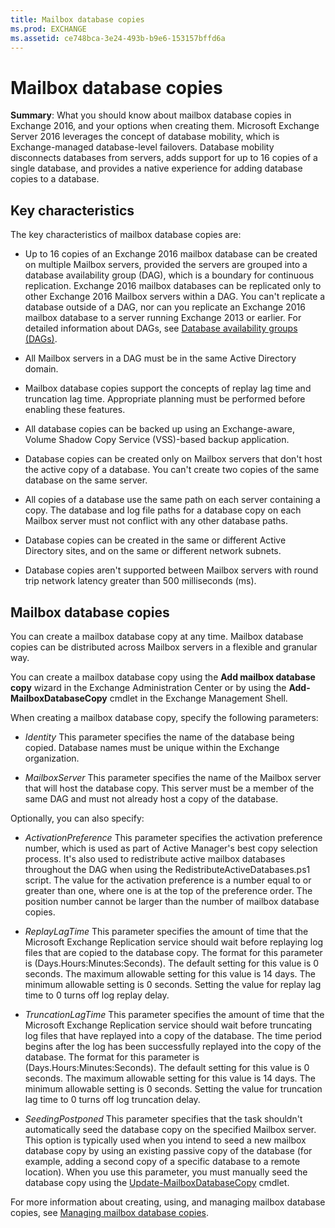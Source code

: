 ```yaml
---
title: Mailbox database copies
ms.prod: EXCHANGE
ms.assetid: ce748bca-3e24-493b-b9e6-153157bffd6a
---
```



# Mailbox database copies
 **Summary**: What you should know about mailbox database copies in Exchange 2016, and your options when creating them. 
Microsoft Exchange Server 2016 leverages the concept of database mobility, which is Exchange-managed database-level failovers. Database mobility disconnects databases from servers, adds support for up to 16 copies of a single database, and provides a native experience for adding database copies to a database.
  
    
    


## Key characteristics

The key characteristics of mailbox database copies are:
  
    
    

- Up to 16 copies of an Exchange 2016 mailbox database can be created on multiple Mailbox servers, provided the servers are grouped into a database availability group (DAG), which is a boundary for continuous replication. Exchange 2016 mailbox databases can be replicated only to other Exchange 2016 Mailbox servers within a DAG. You can't replicate a database outside of a DAG, nor can you replicate an Exchange 2016 mailbox database to a server running Exchange 2013 or earlier. For detailed information about DAGs, see  [Database availability groups (DAGs)](database-availability-groups-dags.md).
    
  
- All Mailbox servers in a DAG must be in the same Active Directory domain.
    
  
- Mailbox database copies support the concepts of replay lag time and truncation lag time. Appropriate planning must be performed before enabling these features.
    
  
- All database copies can be backed up using an Exchange-aware, Volume Shadow Copy Service (VSS)-based backup application.
    
  
- Database copies can be created only on Mailbox servers that don't host the active copy of a database. You can't create two copies of the same database on the same server.
    
  
- All copies of a database use the same path on each server containing a copy. The database and log file paths for a database copy on each Mailbox server must not conflict with any other database paths.
    
  
- Database copies can be created in the same or different Active Directory sites, and on the same or different network subnets.
    
  
- Database copies aren't supported between Mailbox servers with round trip network latency greater than 500 milliseconds (ms).
    
  

## Mailbox database copies

You can create a mailbox database copy at any time. Mailbox database copies can be distributed across Mailbox servers in a flexible and granular way.
  
    
    
You can create a mailbox database copy using the **Add mailbox database copy** wizard in the Exchange Administration Center or by using the **Add-MailboxDatabaseCopy** cmdlet in the Exchange Management Shell.
  
    
    
When creating a mailbox database copy, specify the following parameters:
  
    
    

-  _Identity_ This parameter specifies the name of the database being copied. Database names must be unique within the Exchange organization.
    
  
-  _MailboxServer_ This parameter specifies the name of the Mailbox server that will host the database copy. This server must be a member of the same DAG and must not already host a copy of the database.
    
  
Optionally, you can also specify:
  
    
    

-  _ActivationPreference_ This parameter specifies the activation preference number, which is used as part of Active Manager's best copy selection process. It's also used to redistribute active mailbox databases throughout the DAG when using the RedistributeActiveDatabases.ps1 script. The value for the activation preference is a number equal to or greater than one, where one is at the top of the preference order. The position number cannot be larger than the number of mailbox database copies.
    
  
-  _ReplayLagTime_ This parameter specifies the amount of time that the Microsoft Exchange Replication service should wait before replaying log files that are copied to the database copy. The format for this parameter is (Days.Hours:Minutes:Seconds). The default setting for this value is 0 seconds. The maximum allowable setting for this value is 14 days. The minimum allowable setting is 0 seconds. Setting the value for replay lag time to 0 turns off log replay delay.
    
  
-  _TruncationLagTime_ This parameter specifies the amount of time that the Microsoft Exchange Replication service should wait before truncating log files that have replayed into a copy of the database. The time period begins after the log has been successfully replayed into the copy of the database. The format for this parameter is (Days.Hours:Minutes:Seconds). The default setting for this value is 0 seconds. The maximum allowable setting for this value is 14 days. The minimum allowable setting is 0 seconds. Setting the value for truncation lag time to 0 turns off log truncation delay.
    
  
-  _SeedingPostponed_ This parameter specifies that the task shouldn't automatically seed the database copy on the specified Mailbox server. This option is typically used when you intend to seed a new mailbox database copy by using an existing passive copy of the database (for example, adding a second copy of a specific database to a remote location). When you use this parameter, you must manually seed the database copy using the [Update-MailboxDatabaseCopy](http://technet.microsoft.com/library/37ebb66a-382e-4fd9-81f8-795f776a87b1.aspx) cmdlet.
    
  
For more information about creating, using, and managing mailbox database copies, see  [Managing mailbox database copies](http://technet.microsoft.com/library/06df16b4-f209-4d3a-8c68-0805c745f9b2.aspx).
  
    
    

